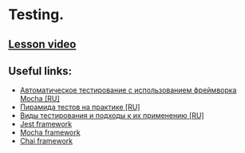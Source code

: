 # Testing.

## [Lesson video](https://drive.google.com/file/d/17zA791mbM5cq3XVc2fbcZ0wZx4J1-0nf/view?usp=sharing)  

## Useful links:
* [Автоматическое тестирование c использованием фреймворка Mocha [RU]](https://learn.javascript.ru/testing-mocha)
* [Пирамида тестов на практике [RU]](https://habr.com/ru/post/358950/)
* [Виды тестирования и подходы к их применению [RU]](https://habr.com/ru/post/81226/)
* [Jest framework](https://jestjs.io/)
* [Mocha framework](https://mochajs.org/)
* [Chai framework](https://www.chaijs.com/)